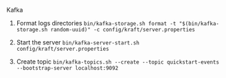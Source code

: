 Kafka

1. Format logs directories
   `bin/kafka-storage.sh format -t "$(bin/kafka-storage.sh random-uuid)" -c config/kraft/server.properties`

2. Start the server
   `bin/kafka-server-start.sh config/kraft/server.properties`

3. Create topic
   `bin/kafka-topics.sh --create --topic quickstart-events --bootstrap-server localhost:9092`

